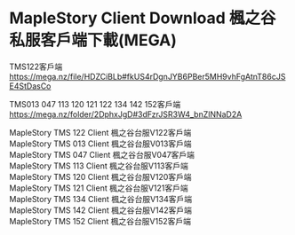 # MapleStory Client Download 楓之谷私服客戶端下載(MEGA)

TMS122客戶端
https://mega.nz/file/HDZCiBLb#fkUS4rDgnJYB6PBer5MH9vhFgAtnT86cJSE4StDasCo  

TMS013 047 113 120 121 122 134 142 152客戶端
https://mega.nz/folder/2DphxJgD#3dFzrJSR3W4_bnZlNNaD2A

MapleStory TMS 122 Client 楓之谷台服V122客戶端  
MapleStory TMS 013 Client 楓之谷台服V013客戶端  
MapleStory TMS 047 Client 楓之谷台服V047客戶端  
MapleStory TMS 113 Client 楓之谷台服V113客戶端  
MapleStory TMS 120 Client 楓之谷台服V120客戶端  
MapleStory TMS 121 Client 楓之谷台服V121客戶端  
MapleStory TMS 134 Client 楓之谷台服V134客戶端  
MapleStory TMS 142 Client 楓之谷台服V142客戶端  
MapleStory TMS 152 Client 楓之谷台服V152客戶端  
